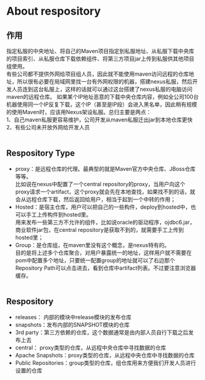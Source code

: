 # About respository     
## 作用    
指定私服的中央地址、将自己的Maven项目指定到私服地址、从私服下载中央库的项目索引、从私服仓库下载依赖组件、将第三方项目jar上传到私服供其他项目组使用。   
有些公司都不提供外网给项目组人员，因此就不能使用maven访问远程的仓库地址，所以很有必要在局域网里找一台有外网权限的机器，搭建nexus私服，然后开发人员连到这台私服上，这样的话就可以通过这台搭建了nexus私服的电脑访问maven的远程仓库。
如果某个IP地址恶意的下载中央仓库内容，例如全公司100台机器使用同一个IP反复下载，这个IP（甚至是IP段）会进入黑名单，因此稍有规模的使用Maven时，应该用Nexus架设私服。总归主要是两点：    
1、自己maven私服更容易维护，公司开发从maven私服迁出jar到本地仓库更快    
2、有些公司未开放外网给开发人员   
&nbsp;   
## Respository Type    
* proxy：是远程仓库的代理。最典型的就是Maven官方中央仓库、JBoss仓库等等。    
         比如说在nexus中配置了一个central repository的proxy，当用户向这个proxy请求一个artifact，这个proxy就会先在本地查找，如果找不到的话，就会从远程仓库下载，然后返回给用户，相当于起到一个中转的作用；
* Hosted：是宿主仓库，用户可以把自己的一些构件，deploy到hosted中，也可以手工上传构件到hosted里。    
         用来发布一些第三方不允许的组件，比如说oracle的驱动程序，ojdbc6.jar，商业软件jar包，在central repository是获取不到的，就需要手工上传到hosted里；
* Group：是仓库组，在maven里没有这个概念，是nexus特有的。    
        目的是将上述多个仓库聚合，对用户暴露统一的地址，这样用户就不需要在pom中配置多个地址，只要统一配置group的地址就可以了右边那个Repository Path可以点击进去，看到仓库中artifact列表。不过要注意浏览器缓存。    
&nbsp;   
## Respository    
* releases： 内部的模块中release模块的发布仓库    
* snapshots：发布内部的SNAPSHOT模块的仓库    
* 3rd party：第三方依赖的仓库，这个数据通常是由内部人员自行下载之后发布上去    
* central：  proxy类型的仓库，从远程中央仓库中寻找数据的仓库    
* Apache Snapshots：proxy类型的仓库，从远程中央仓库中寻找数据的仓库    
* Public Repositories：group类型的仓库，组仓库用来方便我们开发人员进行设置的仓库    

